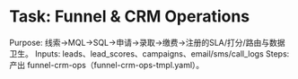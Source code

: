 # Task: Funnel & CRM Operations

Purpose: 线索→MQL→SQL→申请→录取→缴费→注册的SLA/打分/路由与数据卫生。
Inputs: leads、lead_scores、campaigns、email/sms/call_logs
Steps: 产出 funnel-crm-ops（funnel-crm-ops-tmpl.yaml）。
